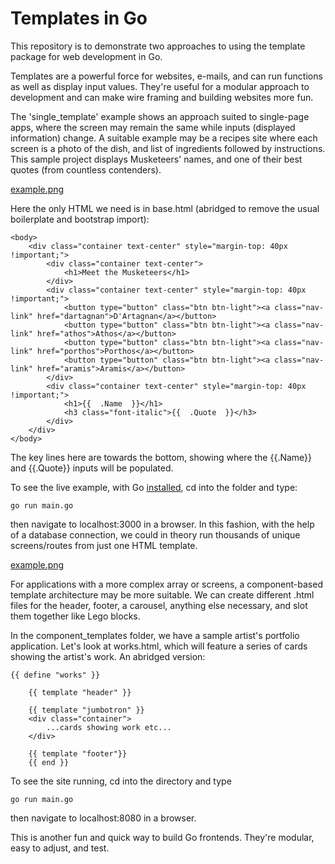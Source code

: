 # Templates in Go

This repository is to demonstrate two approaches to using the template package for web development in Go.

Templates are a powerful force for websites, e-mails, and can run functions as well as display input values. They're useful for a modular approach to development and can make wire framing and building websites more fun.

The 'single_template' example shows an approach suited to single-page apps, where the screen may remain the same while inputs (displayed information) change. A suitable example may be a recipes site where each screen is a photo of the dish, and list of ingredients followed by instructions. This sample project displays Musketeers' names, and one of their best quotes (from countless contenders). 

[example.png](single_template/example.png)

Here the only HTML we need is in base.html (abridged to remove the usual boilerplate and bootstrap import):

```
<body>
    <div class="container text-center" style="margin-top: 40px !important;">
        <div class="container text-center">
            <h1>Meet the Musketeers</h1>
        </div>
        <div class="container text-center" style="margin-top: 40px !important;">
            <button type="button" class="btn btn-light"><a class="nav-link" href="dartagnan">D'Artagnan</a></button>
            <button type="button" class="btn btn-light"><a class="nav-link" href="athos">Athos</a></button>
            <button type="button" class="btn btn-light"><a class="nav-link" href="porthos">Porthos</a></button>
            <button type="button" class="btn btn-light"><a class="nav-link" href="aramis">Aramis</a></button>
        </div>
        <div class="container text-center" style="margin-top: 40px !important;">
            <h1>{{  .Name  }}</h1>
            <h3 class="font-italic">{{  .Quote  }}</h3>
        </div>
    </div>
</body>
```

The key lines here are towards the bottom, showing where the {{.Name}} and {{.Quote}} inputs will be populated.

To see the live example, with Go [installed]("https://golang.org/dl/"), cd into the folder and type:

```
go run main.go
```
then navigate to localhost:3000 in a browser. In this fashion, with the help of a database connection, we could in theory run thousands of unique screens/routes from just one HTML template.

[example.png](component_templates/example.png)

For applications with a more complex array or screens, a component-based template architecture may be more suitable. We can create different .html files for the header, footer, a carousel, anything else necessary, and slot them together like Lego blocks. 

In the component_templates folder, we have a sample artist's portfolio application. Let's look at works.html, which will feature a series of cards showing the artist's work. An abridged version:

```
{{ define "works" }}

    {{ template "header" }}

    {{ template "jumbotron" }}
    <div class="container">
        ...cards showing work etc...
    </div>

    {{ template "footer"}}
    {{ end }}
```

To see the site running, cd into the directory and type

```
go run main.go
```

then navigate to localhost:8080 in a browser.

This is another fun and quick way to build Go frontends. They're modular, easy to adjust, and test. 

